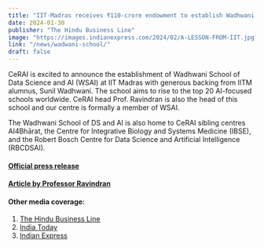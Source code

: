 ```yaml
---
title: "IIT-Madras receives ₹110-crore endowment to establish Wadhwani School of Data Science & AI"
date: 2024-01-30
publisher: "The Hindu Business Line"
image: "https://images.indianexpress.com/2024/02/A-LESSON-FROM-IIT.jpg?w=640"
link: "/news/wadwani-school/"
draft: false
---
```


<style>
  img {
    position: static !important; /* Reset image position */
  }
</style>

<p>CeRAI is excited to announce the establishment of Wadhwani School of Data Science and AI (WSAI) at IIT Madras with generous backing from IITM alumnus, Sunil Wadhwani. The school aims to rise to the top 20 AI-focused schools worldwide. CeRAI head Prof. Ravindran is also the head of this school and our centre is formally a member of WSAI. 

The Wadhwani School of DS and AI is also home to CeRAI sibling centres AI4Bhārat, the Centre for Integrative Biology and Systems Medicine (IBSE), and the Robert Bosch Centre for Data Science and Artificial Intelligence (RBCDSAI).</p>
<a href=" https://www.iitm.ac.in/happenings/press-releases-and-coverages/iit-madras-receives-endowment-rs-110-crore-sunil-wadhwani"><h4>Official press release</h4></a>
<a href ="https://indianexpress.com/article/education/with-iit-madrass-new-school-students-will-build-a-strong-foundation-in-data-science-ai-jee-main-2024-a-lesson-from-iit-9140167/"><h4>Article by Professor Ravindran</h4></a>
<h4>Other media coverage:</h4> 
<ol>
<a href="https://www.thehindubusinessline.com/news/iit-madras-receives-110-crore-endowment-to-establish-wadhwani-school-of-data-science-ai/article67792396.ece"><li>The Hindu Business Line</li>
<a href="https://www.indiatoday.in/education-today/news/story/iit-madras-receives-rs-110-crore-endowment-to-establish-data-science-ai-school-2495677-2024-01-31"><li>India Today</li></a>
<a href=">https://indianexpress.com/article/education/iit-madras-receives-rs-110-crore-endowment-to-establish-school-of-data-science-and-ai-9134632/"><li>Indian Express</li></a>
</ol>